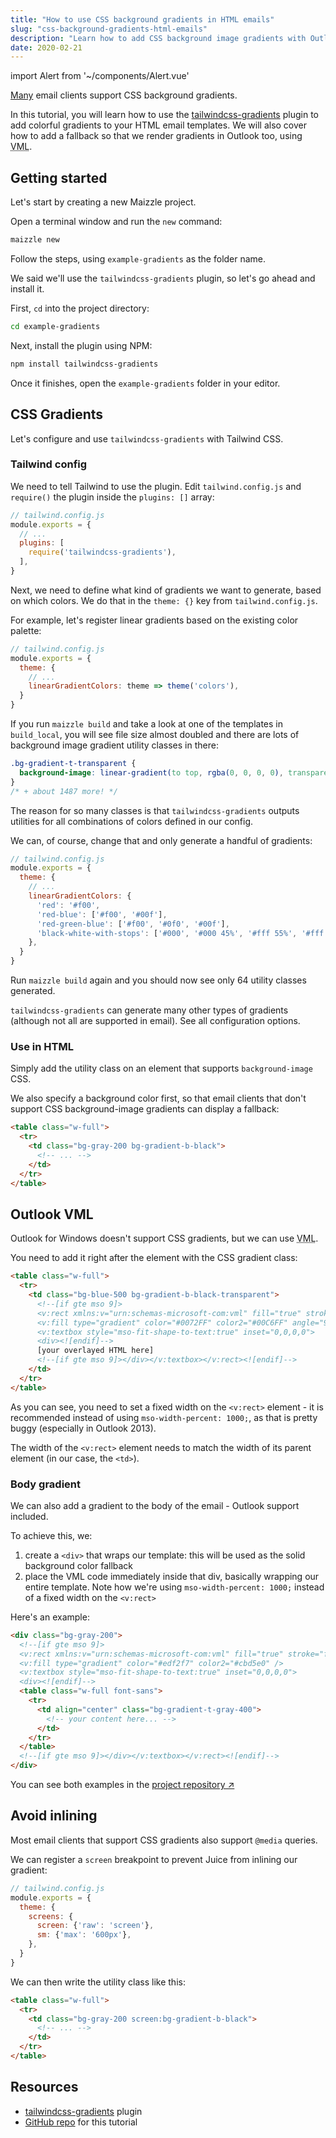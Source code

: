 ```yaml
---
title: "How to use CSS background gradients in HTML emails"
slug: "css-background-gradients-html-emails"
description: "Learn how to add CSS background image gradients with Outlook VML fallback to your HTML email templates in Maizzle."
date: 2020-02-21
---
```


import Alert from '~/components/Alert.vue'

[Many](https://www.campaignmonitor.com/css/color-background/css-gradients/) email clients support CSS background gradients.

In this tutorial, you will learn how to use the [tailwindcss-gradients](https://www.npmjs.com/package/tailwindcss-gradients) plugin to add colorful gradients to your HTML email templates. 
We will also cover how to add a fallback so that we render gradients in Outlook too, using <abbr title="Vector Markup Language">VML</abbr>.

## Getting started

Let's start by creating a new Maizzle project.

Open a terminal window and run the `new` command:

```bash
maizzle new
```

Follow the steps, using `example-gradients` as the folder name.

We said we'll use the `tailwindcss-gradients` plugin, so let's go ahead and install it. 

First, `cd` into the project directory:

```bash
cd example-gradients
```

Next, install the plugin using NPM:

```bash
npm install tailwindcss-gradients
```

Once it finishes, open the `example-gradients` folder in your editor.

## CSS Gradients

Let's configure and use `tailwindcss-gradients` with Tailwind CSS.

### Tailwind config

We need to tell Tailwind to use the plugin. Edit `tailwind.config.js` and `require()` the plugin inside the `plugins: []` array:

```js
// tailwind.config.js
module.exports = {
  // ...
  plugins: [
    require('tailwindcss-gradients'),
  ],
}
```

Next, we need to define what kind of gradients we want to generate, based on which colors. 
We do that in the `theme: {}` key from `tailwind.config.js`.

For example, let's register linear gradients based on the existing color palette:

```js
// tailwind.config.js
module.exports = {
  theme: {
    // ...
    linearGradientColors: theme => theme('colors'),
  }
}
```

If you run `maizzle build` and take a look at one of the templates in `build_local`, you will see file size almost doubled and there are lots of background image gradient utility classes in there:

```css
.bg-gradient-t-transparent {
  background-image: linear-gradient(to top, rgba(0, 0, 0, 0), transparent) !important;
}
/* + about 1487 more! */
```

The reason for so many classes is that `tailwindcss-gradients` outputs utilities for all combinations of colors defined in our config.

We can, of course, change that and only generate a handful of gradients:

```js
// tailwind.config.js
module.exports = {
  theme: {
    // ...
    linearGradientColors: {
      'red': '#f00',
      'red-blue': ['#f00', '#00f'],
      'red-green-blue': ['#f00', '#0f0', '#00f'],
      'black-white-with-stops': ['#000', '#000 45%', '#fff 55%', '#fff'],
    },
  }
}
```

Run `maizzle build` again and you should now see only 64 utility classes generated.

<alert><code>tailwindcss-gradients</code> can generate many other types of gradients (although not all are supported in email). See all <g-link to="https://github.com/benface/tailwindcss-gradients">configuration options</g-link>.</alert>

### Use in HTML

Simply add the utility class on an element that supports `background-image` CSS. 

We also specify a background color first, so that email clients that don't support CSS background-image gradients can display a fallback:

```html
<table class="w-full">
  <tr>
    <td class="bg-gray-200 bg-gradient-b-black">
      <!-- ... -->
    </td>
  </tr>
</table>
```

## Outlook VML

Outlook for Windows doesn't support CSS gradients, but we can use <abbr title="Vector Markup Language">VML</abbr>.

You need to add it right after the element with the CSS gradient class:

```html
<table class="w-full">
  <tr>
    <td class="bg-blue-500 bg-gradient-b-black-transparent">
      <!--[if gte mso 9]>
      <v:rect xmlns:v="urn:schemas-microsoft-com:vml" fill="true" stroke="false" style="width:600px;">
      <v:fill type="gradient" color="#0072FF" color2="#00C6FF" angle="90" />
      <v:textbox style="mso-fit-shape-to-text:true" inset="0,0,0,0">            
      <div><![endif]-->
      [your overlayed HTML here]
      <!--[if gte mso 9]></div></v:textbox></v:rect><![endif]-->
    </td>
  </tr>
</table>
```

As you can see, you need to set a fixed width on the `<v:rect>` element - it is recommended instead of using `mso-width-percent: 1000;`, as that is pretty buggy (especially in Outlook 2013). 

<alert>The width of the <code>&lt;v:rect&gt;</code> element needs to match the width of its parent element (in our case, the <code>&lt;td&gt;</code>).</alert>

### Body gradient

We can also add a gradient to the body of the email - Outlook support included.

To achieve this, we:

1. create a `<div>` that wraps our template: this will be used as the solid background color fallback
2. place the VML code immediately inside that div, basically wrapping our entire template.
    Note how we're using `mso-width-percent: 1000;` instead of a fixed width on the `<v:rect>`

Here's an example:

```html
<div class="bg-gray-200">
  <!--[if gte mso 9]>
  <v:rect xmlns:v="urn:schemas-microsoft-com:vml" fill="true" stroke="false" style="mso-width-percent:1000;">
  <v:fill type="gradient" color="#edf2f7" color2="#cbd5e0" />
  <v:textbox style="mso-fit-shape-to-text:true" inset="0,0,0,0">
  <div><![endif]-->
  <table class="w-full font-sans">
    <tr>
      <td align="center" class="bg-gradient-t-gray-400">
        <!-- your content here... -->
      </td>
    </tr>
  </table>
  <!--[if gte mso 9]></div></v:textbox></v:rect><![endif]-->
</div>
```

You can see both examples in the [project repository &nearr;](https://github.com/maizzle/example-gradients)

## Avoid inlining

Most email clients that support CSS gradients also support `@media` queries.

We can register a `screen` breakpoint to prevent Juice from inlining our gradient:

```js
// tailwind.config.js
module.exports = {
  theme: {
    screens: {
      screen: {'raw': 'screen'},
      sm: {'max': '600px'},
    },
  }
}
```

We can then write the utility class like this:

```html
<table class="w-full">
  <tr>
    <td class="bg-gray-200 screen:bg-gradient-b-black">
      <!-- ... -->
    </td>
  </tr>
</table>
```

## Resources

- [tailwindcss-gradients](https://www.npmjs.com/package/tailwindcss-gradients) plugin
- [GitHub repo](https://github.com/maizzle/example-gradients) for this tutorial
